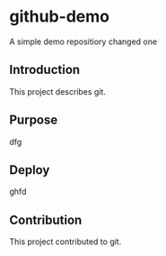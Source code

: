 # github-demo
A simple demo repositiory changed one
## Introduction
This project describes git.
## Purpose
dfg
## Deploy
ghfd
## Contribution
This project contributed to git.
